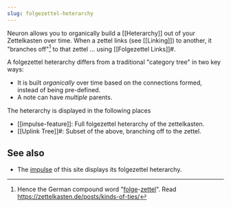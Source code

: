 ```yaml
---
slug: folgezettel-heterarchy
---
```


Neuron allows you to organically build a [[Heterarchy]] out of your Zettelkasten
over time. When a zettel links (see [[Linking]]) to another, it "branches
off"[^1] to that zettel ... using [[Folgezettel Links]]#.

A folgezettel heterarchy differs from a traditional "category tree" in two key
ways:

* It is built *organically* over time based on the connections formed, instead
  of being pre-defined.
* A note can have *multiple* parents.

The heterarchy is displayed in the following places

* [[impulse-feature]]: Full folgezettel heterarchy of the zettelkasten.
* [[Uplink Tree]]#: Subset of the above, branching off to the zettel.

## See also

* The [impulse](./impulse.html) of this site displays its folgezettel heterarchy.

[^1]: Hence the German compound word "[folge]-[zettel]". Read <https://zettelkasten.de/posts/kinds-of-ties/>

[folge]: https://en.wiktionary.org/wiki/Folge#German

[zettel]: https://en.wiktionary.org/wiki/Zettel#German